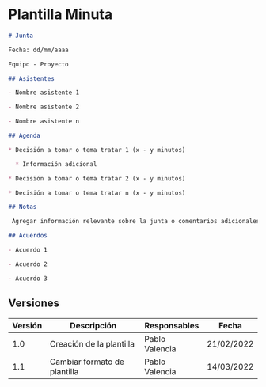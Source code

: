 # Plantilla Minuta

```md
# Junta

Fecha: dd/mm/aaaa

Equipo - Proyecto

## Asistentes

- Nombre asistente 1

- Nombre asistente 2

- Nombre asistente n

## Agenda

* Decisión a tomar o tema tratar 1 (x - y minutos)

  * Información adicional

* Decisión a tomar o tema tratar 2 (x - y minutos)

* Decisión a tomar o tema tratar n (x - y minutos)

## Notas

 Agregar información relevante sobre la junta o comentarios adicionales.

## Acuerdos

- Acuerdo 1

- Acuerdo 2

- Acuerdo 3
```

## Versiones

| Versión | Descripción                      | Responsables   | Fecha      |
| ------- | -------------------------------- | -------------- | ---------- |
| 1.0     | Creación de la plantilla         | Pablo Valencia | 21/02/2022 |
| 1.1     | Cambiar formato de plantilla     | Pablo Valencia | 14/03/2022 |
